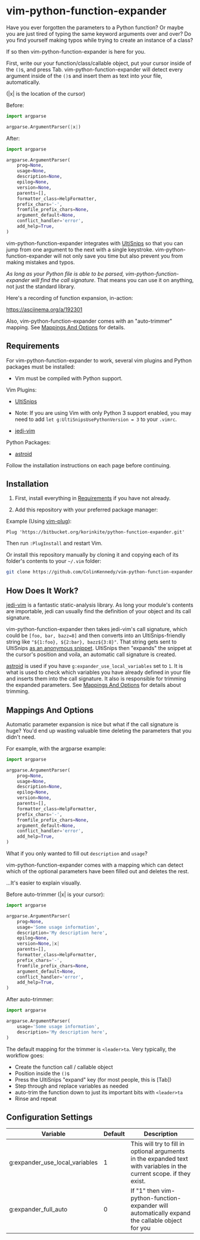 # vim-python-function-expander
Have you ever forgotten the parameters to a Python function?
Or maybe you are just tired of typing the same keyword arguments over and over?
Do you find yourself making typos while trying to create an instance of a class?

If so then vim-python-function-expander is here for you.

First, write our your function/class/callable object, put your cursor inside
of the `()`s, and press Tab. vim-python-function-expander will detect every
argument inside of the `()`s and insert them as text into your file, automatically.

(|x| is the location of the cursor)

Before:

```python
import argparse

argparse.ArgumentParser(|x|)
```

After:

```python
import argparse

argparse.ArgumentParser(
    prog=None,
    usage=None,
    description=None,
    epilog=None,
    version=None,
    parents=[],
    formatter_class=HelpFormatter,
    prefix_chars='-',
    fromfile_prefix_chars=None,
    argument_default=None,
    conflict_handler='error',
    add_help=True,
)
```

vim-python-function-expander integrates with
[UltiSnips](https://github.com/SirVer/ultisnips) so that you can jump from one
argument to the next with a single keystroke. vim-python-function-expander will
not only save you time but also prevent you from making mistakes and typos.

*As long as your Python file is able to be parsed, vim-python-function-expander
will find the call signature*. That means you can use it on anything, not just
the standard library.

Here's a recording of function expansion, in-action:

https://asciinema.org/a/192301

Also, vim-python-function-expander comes with an "auto-trimmer" mapping. See
[Mappings And Options](#Mappings-And-Options) for details.


## Requirements
For vim-python-function-expander to work, several vim plugins and Python
packages must be installed:

- Vim must be compiled with Python support.

Vim Plugins:
- [UltiSnips](https://github.com/SirVer/ultisnips)
 - Note: If you are using Vim with only Python 3 support enabled, you may need
   to add `let g:UltiSnipsUsePythonVersion = 3` to your `.vimrc`.

- [jedi-vim](https://github.com/davidhalter/jedi-vim)

Python Packages:
- [astroid](https://pypi.org/project/astroid/)

Follow the installation instructions on each page before continuing.


## Installation
1. First, install everything in [Requirements](#Requirements) if you have not already.

2. Add this repository with your preferred package manager:

Example (Using [vim-plug](https://github.com/junegunn/vim-plug)):
```vim
Plug 'https://bitbucket.org/korinkite/python-function-expander.git'
```
Then run `:PlugInstall` and restart Vim.


Or install this repository manually by cloning it and copying each of its
folder's contents to your `~/.vim` folder:

```bash
git clone https://github.com/ColinKennedy/vim-python-function-expander.git
```

## How Does It Work?
[jedi-vim](https://github.com/davidhalter/jedi-vim) is a fantastic
static-analysis library. As long your module's contents are importable, jedi
can usually find the definition of your object and its call signature.

vim-python-function-expander then takes jedi-vim's call signature, which
could be `[foo, bar, bazz=8]` and then converts into an UltiSnips-friendly
string like `"${1:foo}, ${2:bar}, bazz${3:8}"`. That string gets sent to UltiSnips
[as an anonymous snippet](https://github.com/SirVer/ultisnips/blob/master/pythonx/UltiSnips/snippet_manager.py#L222).
UltiSnips then "expands" the snippet at the cursor's position and voila,
an automatic call signature is created.

[astroid](https://pypi.org/project/astroid/) is used if you have
`g:expander_use_local_variables` set to `1`. It is what is used to check
which variables you have already defined in your file and inserts them into the
call signature. It also is responsible for trimming the expanded parameters.
See [Mappings And Options](#Mappings-And-Options) for details about trimming.


## Mappings And Options
Automatic parameter expansion is nice but what if the call signature is huge?
You'd end up wasting valuable time deleting the parameters that you didn't need.

For example, with the argparse example:

```python
import argparse

argparse.ArgumentParser(
    prog=None,
    usage=None,
    description=None,
    epilog=None,
    version=None,
    parents=[],
    formatter_class=HelpFormatter,
    prefix_chars='-',
    fromfile_prefix_chars=None,
    argument_default=None,
    conflict_handler='error',
    add_help=True,
)
```

What if you only wanted to fill out `description` and `usage`?

vim-python-function-expander comes with a mapping which can detect which of the
optional parameters have been filled out and deletes the rest.

...It's easier to explain visually.

Before auto-trimmer (|x| is your cursor):

```python
import argparse

argparse.ArgumentParser(
    prog=None,
    usage='Some usage information',
    description='My description here',
    epilog=None,
    version=None,|x|
    parents=[],
    formatter_class=HelpFormatter,
    prefix_chars='-',
    fromfile_prefix_chars=None,
    argument_default=None,
    conflict_handler='error',
    add_help=True,
)
```

After auto-trimmer:

```python
import argparse

argparse.ArgumentParser(
    usage='Some usage information',
    description='My description here',
)
```

The default mapping for the trimmer is `<leader>ta`. Very typically, the
workflow goes:

- Create the function call / callable object
- Position inside the `()`s
- Press the UltiSnips "expand" key (for most people, this is [Tab])
- Step through and replace variables as needed
- auto-trim the function down to just its important bits with `<leader>ta`
- Rinse and repeat


## Configuration Settings

|            Variable             | Default  |                                                     Description                                                      |
|---------------------------------|----------|----------------------------------------------------------------------------------------------------------------------|
| g:expander_use_local_variables  |       1  | This will try to fill in optional arguments in the expanded text with variables in the current scope. if they exist. |
| g:expander_full_auto            |       0  | If "1" then vim-python-function-expander will automatically expand the callable object for you                       |
